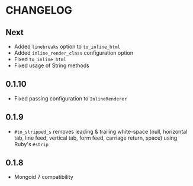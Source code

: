 # CHANGELOG

## Next

- Added `linebreaks` option to `to_inline_html`
- Added `inline_render_class` configuration option
- Fixed `to_inline_html`
- Fixed usage of String methods

## 0.1.10

- Fixed passing configuration to `InlineRenderer`

## 0.1.9

- `#to_stripped_s` removes leading & trailing white-space (null, horizontal tab, line feed, vertical tab, form feed, carriage return, space) using Ruby's `#strip`

## 0.1.8

- Mongoid 7 compatibility
